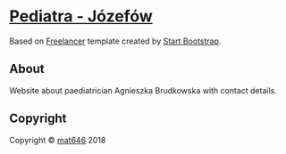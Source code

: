 # [Pediatra - Józefów](https://pediatra-jozefow.pl/)

Based on [Freelancer](http://startbootstrap.com/template-overviews/freelancer/) template created by [Start Bootstrap](http://startbootstrap.com/).


## About

Website about paediatrician Agnieszka Brudkowska with contact details.


## Copyright

Copyright © [mat646](https://github.com/mat646) 2018
